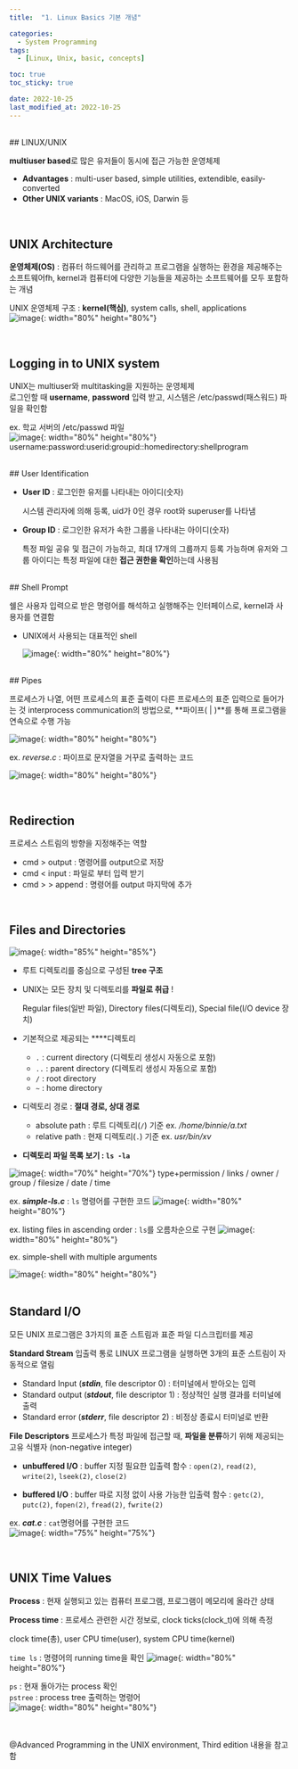 ```yaml
---
title:  "1. Linux Basics 기본 개념" 

categories:
  - System Programming
tags:
  - [Linux, Unix, basic, concepts]

toc: true
toc_sticky: true

date: 2022-10-25
last_modified_at: 2022-10-25
---
```



<br/> 
## LINUX/UNIX

**multiuser based**로 많은 유저들이 동시에 접근 가능한 운영체제

- **Advantages** : multi-user based, simple utilities, extendible, easily-converted
- **Other UNIX variants** : MacOS, iOS, Darwin 등    
<br/> 

## UNIX Architecture

**운영체제(OS)** : 컴퓨터 하드웨어를 관리하고 프로그램을 실행하는 환경을 제공해주는 소프트웨어fh, kernel과 컴퓨터에 다양한 기능들을 제공하는 소프트웨어를 모두 포함하는 개념   

UNIX 운영체제 구조 : **kernel(핵심)**, system calls, shell, applications  
![image](https://user-images.githubusercontent.com/86834982/198583431-2ec1bc6d-0a56-48f9-b906-6a6ed31373ce.png){: width="80%" height="80%"}  
  
<br/> 

## Logging in to UNIX system

UNIX는 multiuser와 multitasking을 지원하는 운영체제  
로그인할 때 **username**, **password** 입력 받고, 시스템은 /etc/passwd(패스워드) 파일을 확인함  

ex. 학교 서버의 /etc/passwd 파일   
![image](https://user-images.githubusercontent.com/86834982/198583452-ab328d2a-6a84-4fe8-a389-687b1a09bbb6.png){: width="80%" height="80%"}  
username:password:userid:groupid::homedirectory:shellprogram  

<br/> 
## User Identification

- **User ID** : 로그인한 유저를 나타내는 아이디(숫자)
    
    시스템 관리자에 의해 등록, uid가 0인 경우 root와 superuser를 나타냄
    
- **Group ID** : 로그인한 유저가 속한 그룹을 나타내는 아이디(숫자)
    
    특정 파일 공유 및 접근이 가능하고, 최대 17개의 그룹까지 등록 가능하며 유저와 그룹 아이디는 특정 파일에 대한 **접근 권한을 확인**하는데 사용됨 
    
<br/> 
## Shell Prompt

쉘은 사용자 입력으로 받은 명령어를 해석하고 실행해주는 인터페이스로, kernel과 사용자를 연결함

- UNIX에서 사용되는 대표적인 shell

    ![image](https://user-images.githubusercontent.com/86834982/198584610-0db24036-0e4e-44d6-b612-25c635c1b38c.png){: width="80%" height="80%"}


<br/> 
## Pipes

프로세스가 나열, 어떤 프로세스의 표준 출력이 다른 프로세스의 표준 입력으로 들어가는 것
interprocess communication의 방법으로, **파이프( | )**를 통해 프로그램을 연속으로 수행 가능 

![image](https://user-images.githubusercontent.com/86834982/198583923-640be25a-df7c-4f08-8dea-fd49763ab528.png){: width="80%" height="80%"}  


ex. *reverse.c* : 파이프로 문자열을 거꾸로 출력하는 코드

![image](https://user-images.githubusercontent.com/86834982/198583944-1b3034cf-5174-44f3-b72c-da917cc976f9.png){: width="80%" height="80%"}

<br/>     

## Redirection

프로세스 스트림의 방향을 지정해주는 역할 

- cmd  >  output : 명령어를 output으로 저장
- cmd  <  input : 파일로 부터 입력 받기
- cmd  > >  append : 명령어를 output 마지막에 추가   
<br/>   

## Files and Directories
![image](https://user-images.githubusercontent.com/86834982/198584018-95b06d06-8133-48ab-9e9d-5958aa810161.png){: width="85%" height="85%"}


- 루트 디렉토리를 중심으로 구성된 **tree 구조**
- UNIX는 모든 장치 및 디렉토리를 **파일로 취급** !
    
    Regular files(일반 파일), Directory files(디렉토리), Special file(I/O device 장치)
    

- 기본적으로 제공되는 ****디렉토리
    - `.` : current directory (디렉토리 생성시 자동으로 포함)
    - `..` : parent directory (디렉토리 생성시 자동으로 포함)
    - `/` : root directory
    - `~` : home directory
    
- 디렉토리 경로 : **절대 경로, 상대 경로**
    - absolute path : 루트 디렉토리(`/`) 기준  ex. */home/binnie/a.txt*
    - relative path : 현재 디렉토리(`.`) 기준  ex. *usr/bin/xv*

- **디렉토리 파일 목록 보기 : `ls -la`**

![image](https://user-images.githubusercontent.com/86834982/198584033-970e305b-37fb-4d82-a4be-361f4c9163ab.png){: width="70%" height="70%"}
type+permission / links / owner / group / filesize / date / time
    
    

ex. ***simple-ls.c*** : `ls` 명령어를 구현한 코드
![image](https://user-images.githubusercontent.com/86834982/198584173-13a92c17-2aac-4942-9a3f-505ea72bb8aa.png){: width="80%" height="80%"}  

ex. listing files in ascending order : `ls`를 오름차순으로 구현
![image](https://user-images.githubusercontent.com/86834982/198584474-ec9290bf-4dd4-490c-81a8-14b4984749c4.png){: width="80%" height="80%"}  


ex. simple-shell with multiple arguments

![image](https://user-images.githubusercontent.com/86834982/198584459-047e3020-c7cb-443d-a0d9-2e6c80999994.png){: width="80%" height="80%"}  
<br/>     

## Standard I/O

모든 UNIX 프로그램은 3가지의 표준 스트림과 표준 파일 디스크립터를 제공

**Standard Stream** 입출력 통로
LINUX 프로그램을 실행하면 3개의 표준 스트림이 자동적으로 열림
    
- Standard Input (***stdin***, file descriptor 0) : 터미널에서 받아오는 입력
- Standard output (***stdout***, file descriptor 1) : 정상적인 실행 결과를 터미널에 출력
- Standard error (***stderr***, file descriptor 2) :  비정상 종료시 터미널로 반환  

**File Descriptors**
프로세스가 특정 파일에 접근할 때, **파일을 분류**하기 위해 제공되는 고유 식별자 (non-negative integer)
    
- **unbuffered I/O** : buffer 지정 필요한 입출력 함수
: `open(2)`, `read(2)`, `write(2)`, `lseek(2)`, `close(2)`
    
- **buffered I/O** : buffer 따로 지정 없이 사용 가능한 입출력 함수
: `getc(2)`, `putc(2)`, `fopen(2)`, `fread(2)`, `fwrite(2)`
    

ex. ***cat.c*** : `cat`명령어를 구현한 코드  
![image](https://user-images.githubusercontent.com/86834982/198584192-73fe1a62-6a16-434d-973b-3dc6ddaf1cba.png){: width="75%" height="75%"}

<br/>   

## UNIX Time Values

**Process** : 현재 실행되고 있는 컴퓨터 프로그램, 프로그램이 메모리에 올라간 상태 

**Process time** : 프로세스 관련한 시간 정보로, clock ticks(clock_t)에 의해 측정

clock time(총), user CPU time(user), system CPU time(kernel)

`time ls` : 명령어의 running time을 확인
    ![image](https://user-images.githubusercontent.com/86834982/198584459-047e3020-c7cb-443d-a0d9-2e6c80999994.png){: width="80%" height="80%"}  
    

`ps` : 현재 돌아가는 process 확인  
`pstree` : process tree 출력하는 명령어  
![image](https://user-images.githubusercontent.com/86834982/198584436-eae6a354-0c88-42df-aa70-0ff149449c48.png){: width="80%" height="80%"}
<br/>   

<br/> <br/> 
@Advanced Programming in the UNIX environment, Third edition 내용을 참고함  
<br/> 
